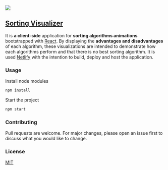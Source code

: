 <img src="./sort.jpg">

## [Sorting Visualizer](https://mystifying-hypatia-b474db.netlify.app/)


It is **a client-side** application for **sorting algorithms animations** bootstrapped with [React](https://github.com/facebook/create-react-app).
By displaying the **advantages and disadvantages** of each algorithm, these visualizations are intended to demonstrate how each algorithms perform and that there is no best sorting algorithm. It is used [Netlify](https://www.netlify.com/) with the intention to build, deploy and host the application.

### Usage

Install node modules
```bash
npm install
```

Start the project
```bash
npm start
```

### Contributing

Pull requests are welcome. For major changes, please open an issue first to discuss what you would like to change.

### License
[MIT](https://github.com/pepsm/Sorting-Visualizer/blob/master/LICENSE)
